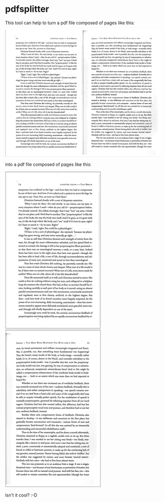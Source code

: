 # pdfsplitter

This tool can help to turn a pdf file composed of pages like this:

![Before](src/main/resources/images/before.png?raw=true)

into a pdf file composed of pages like this:

![After](src/main/resources/images/after.png?raw=true)

Isn't it cool? :-D
